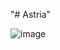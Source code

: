 "# Astria" 


![image](https://github.com/2ndReallyCoolName/Astria/assets/16818715/bc0b52cb-0e57-4491-866d-18457d80949b)
